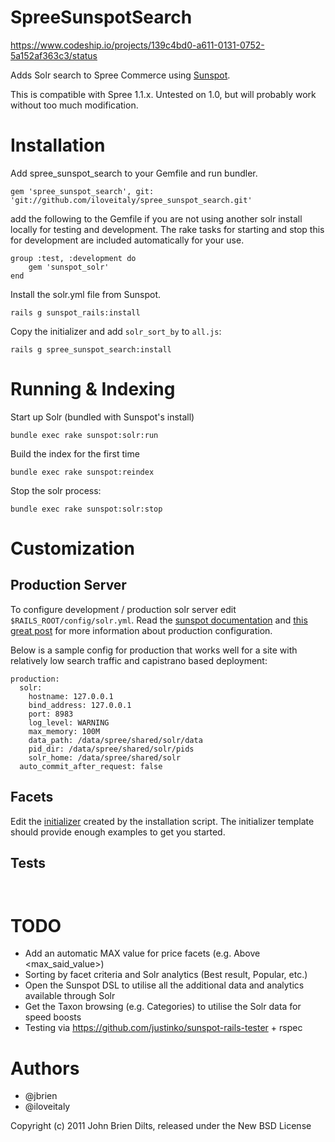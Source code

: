 SpreeSunspotSearch
==================
https://www.codeship.io/projects/139c4bd0-a611-0131-0752-5a152af363c3/status

Adds Solr search to Spree Commerce using [Sunspot](https://github.com/sunspot/sunspot).

This is compatible with Spree 1.1.x. Untested on 1.0, but will probably work without too much modification.


Installation
============

Add spree_sunspot_search to your Gemfile and run bundler.

`gem 'spree_sunspot_search', git: 'git://github.com/iloveitaly/spree_sunspot_search.git'`

add the following to the Gemfile if you are not using another solr install locally for testing and development. The rake tasks for starting and stop this for development are included automatically for your use.

	group :test, :development do
		gem 'sunspot_solr'
	end


Install the solr.yml file from Sunspot.

`rails g sunspot_rails:install`

Copy the initializer and add `solr_sort_by` to `all.js`:

`rails g spree_sunspot_search:install`

Running & Indexing
==================

Start up Solr (bundled with Sunspot's install)

`bundle exec rake sunspot:solr:run`

Build the index for the first time

`bundle exec rake sunspot:reindex`

Stop the solr process:

`bundle exec rake sunspot:solr:stop`

Customization
=============

Production Server
-----------------
To configure development / production solr server edit `$RAILS_ROOT/config/solr.yml`.
Read the [sunspot documentation](https://github.com/sunspot/sunspot/wiki/Configuring-solr-for-use-with-sunspot-in-development%2C-testing%2C-and-production)
and [this great post](http://stackoverflow.com/questions/4937314/setup-sunspot-solr-with-rails-in-production-environment) for more information about production configuration.

Below is a sample config for production that works well for a site with relatively low search traffic and capistrano based deployment:


    production:
      solr:
        hostname: 127.0.0.1
        bind_address: 127.0.0.1
        port: 8983
        log_level: WARNING
        max_memory: 100M
        data_path: /data/spree/shared/solr/data
        pid_dir: /data/spree/shared/solr/pids
        solr_home: /data/spree/shared/solr
      auto_commit_after_request: false

Facets
------

Edit the [initializer](https://github.com/iloveitaly/spree_sunspot_search/blob/master/lib/generators/templates/spree_sunspot_search.rb) created by the installation script.
The initializer template should provide enough examples to get you started.


Tests
-----

```shell
 
```

TODO
=====

* Add an automatic MAX value for price facets (e.g. Above <max_said_value>)
* Sorting by facet criteria and Solr analytics (Best result, Popular, etc.)
* Open the Sunspot DSL to utilise all the additional data and analytics available through Solr
* Get the Taxon browsing (e.g. Categories) to utilise the Solr data for speed boosts
* Testing via https://github.com/justinko/sunspot-rails-tester + rspec

Authors
=======
* @jbrien
* @iloveitaly

Copyright (c) 2011 John Brien Dilts, released under the New BSD License
